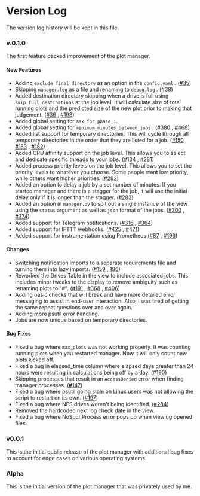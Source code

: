 # Version Log

The version log history will be kept in this file.

### v.0.1.0

The first feature packed improvement of the plot manager.

#### New Features

- Adding `exclude_final_directory` as an option in the `config.yaml`
  . ([#35](https://github.com/swar/Swar-joker-Plot-Manager/pull/35))
- Skipping `manager.log` as a file and renaming to `debug.log`
  . ([#38](https://github.com/swar/Swar-joker-Plot-Manager/pull/38))
- Added destination directory skipping when a drive is full using `skip_full_destinations` at the job level. It will
  calculate size of total running plots and the predicted size of the new plot prior to making that
  judgement. ([#36](https://github.com/swar/Swar-joker-Plot-Manager/pull/36)
  , [#193](https://github.com/swar/Swar-joker-Plot-Manager/pull/193))
- Added global setting for `max_for_phase_1`.
- Added global setting for `minimum_minutes_between_jobs`
  . ([#380](https://github.com/swar/Swar-joker-Plot-Manager/pull/380)
  , [#468](https://github.com/swar/Swar-joker-Plot-Manager/pull/468))
- Added list support for temporary directories. This will cycle through all temporary directories in the order that they
  are listed for a job. ([#150](https://github.com/swar/Swar-joker-Plot-Manager/pull/150)
  , [#153](https://github.com/swar/Swar-joker-Plot-Manager/pull/153/files)
  , [#182](https://github.com/swar/Swar-joker-Plot-Manager/pull/182))
- Added CPU affinity support on the job level. This allows you to select and dedicate specific threads to your
  jobs. ([#134](https://github.com/swar/Swar-joker-Plot-Manager/pull/134)
  , [#281](https://github.com/swar/Swar-joker-Plot-Manager/pull/281))
- Added process priority levels on the job level. This allows you to set the priority levels to whatever you choose.
  Some people want low priority, while others want higher
  priorities. ([#282](https://github.com/swar/Swar-joker-Plot-Manager/pull/282))
- Added an option to delay a job by a set number of minutes. If you started manager and there is a stagger for the job,
  it will use the initial delay only if it is longer than the
  stagger. ([#283](https://github.com/swar/Swar-joker-Plot-Manager/pull/283))
- Added an option in `manager.py` to spit out a single instance of the view using the `status` argument as well
  as `json` format of the jobs. ([#300](https://github.com/swar/Swar-joker-Plot-Manager/pull/300)
  , [#374](https://github.com/swar/Swar-joker-Plot-Manager/pull/374))
- Added support for Telegram notifications. ([#316](https://github.com/swar/Swar-joker-Plot-Manager/pull/316)
  , [#364](https://github.com/swar/Swar-joker-Plot-Manager/pull/364))
- Added support for IFTTT webhooks. ([#425](https://github.com/swar/Swar-joker-Plot-Manager/pull/425)
  , [#471](https://github.com/swar/Swar-joker-Plot-Manager/pull/471))
- Added support for instrumentation using Prometheus ([#87](https://github.com/swar/Swar-joker-Plot-Manager/pull/87)
  , [#196](https://github.com/swar/Swar-joker-Plot-Manager/pull/196))

#### Changes

- Switching notification imports to a separate requirements file and turning them into lazy
  imports. ([#159](https://github.com/swar/Swar-joker-Plot-Manager/pull/159)
  , [196](https://github.com/swar/Swar-joker-Plot-Manager/pull/196))
- Reworked the Drives Table in the view to include associated jobs. This includes minor tweaks to the display to remove
  ambiguity such as renaming plots to "#". ([#191](https://github.com/swar/Swar-joker-Plot-Manager/pull/191)
  , [#368](https://github.com/swar/Swar-joker-Plot-Manager/pull/368)
  , [#406](https://github.com/swar/Swar-joker-Plot-Manager/pull/406))
- Adding basic checks that will break and have more detailed error messaging to assist in end-user interaction. Also, I
  was tired of getting the same repeat questions over and over again.
- Adding more psutil error handling.
- Jobs are now unique based on temporary directories.

#### Bug Fixes

- Fixed a bug where `max_plots` was not working properly. It was counting running plots when you restarted manager. Now
  it will only count new plots kicked off.
- Fixed a bug in elapsed_time column where elapsed days greater than 24 hours were resulting in calculations being off
  by a day. ([#190](https://github.com/swar/Swar-joker-Plot-Manager/pull/190))
- Skipping processes that result in an `AccessDenied` error when finding manager
  processes. ([#147](https://github.com/swar/Swar-joker-Plot-Manager/pull/147))
- Fixed a bug where psutil going stale on Linux users was not allowing the script to restart on its
  own. ([#197](https://github.com/swar/Swar-joker-Plot-Manager/pull/197))
- Fixed a bug where NFS drives weren't being
  identified. ([#284](https://github.com/swar/Swar-joker-Plot-Manager/pull/284))
- Removed the hardcoded next log check date in the view.
- Fixed a bug where NoSuchProcess error pops up when viewing opened files.

### v0.0.1

This is the initial public release of the plot manager with additional bug fixes to account for edge cases on various
operating systems.

### Alpha

This is the initial version of the plot manager that was privately used by me.